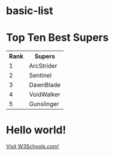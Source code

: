 # basic-list
<!DOCTYPE html>
   <html>
     <head>
       <meta charset="utf-8">
       <title>Goldie</title>
     </head>
     <body>
       <h1>Top Ten Best Supers</h1>
       <table>
        <tr><th>Rank</th><th>Supers</th></tr>
        <tr><td>1</td><td>ArcStrider</td></tr>
        <tr><td>2</td><td>Sentinel</td></tr>
        <tr><td>3</td><td>DawnBlade</td></tr>
        <tr><td>4</td><td>VoidWalker</td></tr>
        <tr><td>5</td><td>Gunslinger</td></tr>
      </table>
    </body>
  </html>
  <style type="text/css">

  </style>
  <style type="text/css">
     
  </style>
  
  <html>
<body background="bgimage.jpg">
<h1>Hello world!</h1>
<p><a href="https://www.w3schools.com">Visit W3Schools.com!</a></p>
</body>
</html>
